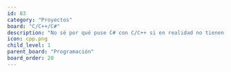 ```yaml
---
id: 83
category: "Proyectos"
board: "C/C++/C#"
description: "No sé por qué puse C# con C/C++ si en realidad no tienen mucho que ver. Bueh, el mal ya está hecho."
icon: cpp.png
child_level: 1
parent_board: "Programación"
board_order: 20
---
```

